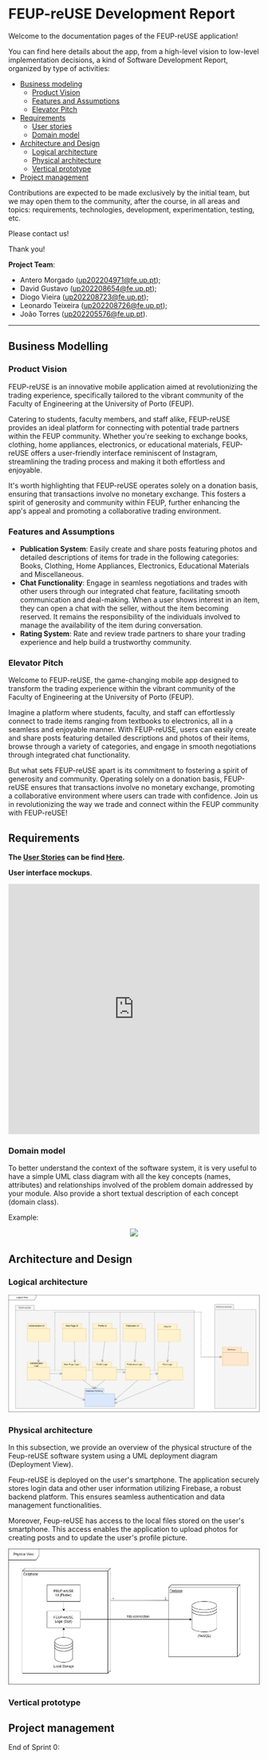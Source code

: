 # FEUP-reUSE Development Report

Welcome to the documentation pages of the FEUP-reUSE application!

You can find here details about the app, from a high-level vision to low-level implementation decisions, a kind of Software Development Report, organized by type of activities: 

* [Business modeling](#Business-Modelling) 
  * [Product Vision](#Product-Vision)
  * [Features and Assumptions](#Features-and-Assumptions)
  * [Elevator Pitch](#Elevator-pitch)
* [Requirements](#Requirements)
  * [User stories](/docs/UserStories.md)
  * [Domain model](#Domain-model)
* [Architecture and Design](#Architecture-And-Design)
  * [Logical architecture](#Logical-Architecture)
  * [Physical architecture](#Physical-Architecture)
  * [Vertical prototype](#Vertical-Prototype)
* [Project management](#Project-Management)

Contributions are expected to be made exclusively by the initial team, but we may open them to the community, after the course, in all areas and topics: requirements, technologies, development, experimentation, testing, etc.

Please contact us!

Thank you!

**Project Team**:

- Antero Morgado (up202204971@fe.up.pt); 
- David Gustavo (up202208654@fe.up.pt);
- Diogo Vieira (up202208723@fe.up.pt);
- Leonardo Teixeira (up202208726@fe.up.pt);
- João Torres (up202205576@fe.up.pt).


---
## Business Modelling

### Product Vision

FEUP-reUSE is an innovative mobile application aimed at revolutionizing the trading experience, specifically tailored to the vibrant community of the Faculty of Engineering at the University of Porto (FEUP).

Catering to students, faculty members, and staff alike, FEUP-reUSE provides an ideal platform for connecting with potential trade partners within the FEUP community. Whether you're seeking to exchange books, clothing, home appliances, electronics, or educational materials, FEUP-reUSE offers a user-friendly interface reminiscent of Instagram, streamlining the trading process and making it both effortless and enjoyable.

It's worth highlighting that FEUP-reUSE operates solely on a donation basis, ensuring that transactions involve no monetary exchange. This fosters a spirit of generosity and community within FEUP, further enhancing the app's appeal and promoting a collaborative trading environment.


### Features and Assumptions

- **Publication System**: Easily create and share posts featuring photos and detailed descriptions of items for trade in the following categories: Books, Clothing, Home Appliances, Electronics, Educational Materials and Miscellaneous.
- **Chat Functionality**: Engage in seamless negotiations and trades with other users through our integrated chat feature, facilitating smooth communication and deal-making. When a user shows interest in an item, they can open a chat with the seller, without the item becoming reserved. It remains the responsibility of the individuals involved to manage the availability of the item during conversation.
- **Rating System**: Rate and review trade partners to share your trading experience and help build a trustworthy community.  

### Elevator Pitch

Welcome to FEUP-reUSE, the game-changing mobile app designed to transform the trading experience within the vibrant community of the Faculty of Engineering at the University of Porto (FEUP).

Imagine a platform where students, faculty, and staff can effortlessly connect to trade items ranging from textbooks to electronics, all in a seamless and enjoyable manner. With FEUP-reUSE, users can easily create and share posts featuring detailed descriptions and photos of their items, browse through a variety of categories, and engage in smooth negotiations through integrated chat functionality.

But what sets FEUP-reUSE apart is its commitment to fostering a spirit of generosity and community. Operating solely on a donation basis, FEUP-reUSE ensures that transactions involve no monetary exchange, promoting a collaborative environment where users can trade with confidence. Join us in revolutionizing the way we trade and connect within the FEUP community with FEUP-reUSE!


## Requirements

**The <u>User Stories</u> can be find [Here](/docs/UserStories.md).**


**User interface mockups**.

<div style="display: flex; align-items: center; justify-content: center;">
  <iframe style="border: 1px solid rgba(0, 0, 0, 0.1);" width="800" height="500" src="https://www.figma.com/embed?embed_host=share&url=https%3A%2F%2Fwww.figma.com%2Ffile%2FwaG9rfnHrQoSPZGIzqWNK3%2FUntitled%3Ftype%3Ddesign%26node-id%3D0%253A1%26mode%3Ddesign%26t%3DCNXMsZtoZEVx7IbM-1" allowfullscreen></iframe>
</div>


### Domain model

To better understand the context of the software system, it is very useful to have a simple UML class diagram with all the key concepts (names, attributes) and relationships involved of the problem domain addressed by your module. 
Also provide a short textual description of each concept (domain class). 

Example:
 <p align="center" justify="center">
  <img src="https://github.com/FEUP-LEIC-ES-2022-23/templates/blob/main/images/DomainModel.png"/>
</p>


## Architecture and Design


### Logical architecture

![LogicalView](/images/LogicalArchitecture.png)

### Physical architecture

In this subsection, we provide an overview of the physical structure of the Feup-reUSE software system using a UML deployment diagram (Deployment View).

Feup-reUSE is deployed on the user's smartphone. The application securely stores login data and other user information utilizing Firebase, a robust backend platform. This ensures seamless authentication and data management functionalities.

Moreover, Feup-reUSE has access to the local files stored on the user's smartphone. This access enables the application to upload photos for creating posts and to update the user's profile picture.

![DeploymentView](/images/PhysicalArchitecture.png)

### Vertical prototype


## Project management

End of Sprint 0:
 

